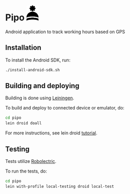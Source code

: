 # Pipo <img src="pipo/res/drawable/pipo_black.png" height="48">

Android application to track working hours based on GPS

## Installation

To install the Android SDK, run:

```bash
./install-android-sdk.sh
```

## Building and deploying

Building is done using [Leiningen](http://leiningen.org/).

To build and deploy to connected device or emulator, do:

```bash
cd pipo
lein droid doall
```

For more instructions, see lein droid
[tutorial](https://github.com/clojure-android/lein-droid/wiki/Tutorial).

## Testing

Tests utilize [Robolectric](http://robolectric.org/).

To run the tests, do:

```bash
cd pipo
lein with-profile local-testing droid local-test
```
